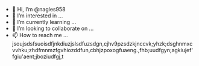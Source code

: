 - 👋 Hi, I’m @nagles958
- 👀 I’m interested in ...
- 🌱 I’m currently learning ...
- 💞️ I’m looking to collaborate on ...
- 📫 How to reach me ...
jsoujsdsfsuoisdfjnkdiuzjslsdfuzsdgn,cjhv9pzsdzkjnccvk;yhzk;dsghnmxcvvhku;zhdfmnmzfgvhiozddfun,cbhjzpoxogfuaeng.,fhb;uudfgyn;agkiujef'fgiu'aent;jboziudfgj,t
<!---
nagles958/nagles958 is a ✨ special ✨ repository because its `README.md` (this file) appears on your GitHub profile.
You can click the Preview link to take a look at your changes.
--->
